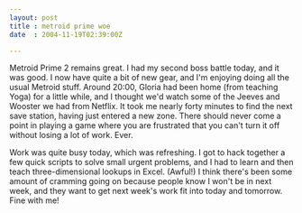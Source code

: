 ```yaml
---
layout: post
title : metroid prime woe
date  : 2004-11-19T02:39:00Z

---
```

Metroid Prime 2 remains great.  I had my second boss battle today, and it was good.  I now have quite a bit of new gear, and I'm enjoying doing all the usual Metroid stuff.  Around 20:00, Gloria had been home (from teaching Yoga) for a little while, and I thought we'd watch some of the Jeeves and Wooster we had from Netflix.  It took me nearly forty minutes to find the next save station, having just entered a new zone.  There should never come a point in playing a game where you are frustrated that you can't turn it off without losing a lot of work.  Ever.

Work was quite busy today, which was refreshing.  I got to hack together a few quick scripts to solve small urgent problems, and I had to learn and then teach three-dimensional lookups in Excel.  (Awful!)  I think there's been some amount of cramming going on because people know I won't be in next week, and they want to get next week's work fit into today and tomorrow.  Fine with me!

